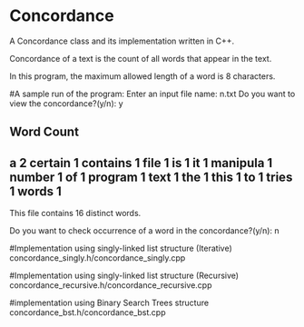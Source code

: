 # Concordance
A Concordance class and its implementation written in C++.

Concordance of a text is the count of all words that appear in the text. 

In this program, the maximum allowed length of a word is 8 characters.

#A sample run of the program:
Enter an input file name: n.txt
Do you want to view the concordance?(y/n): y

Word             Count
----------------------
a                 2
certain           1
contains          1
file              1
is                1
it                1
manipula          1
number            1
of                1
program           1
text              1
the               1
this              1
to                1
tries             1
words             1
----------------------
This file contains 16 distinct words.

Do you want to check occurrence of a word in the concordance?(y/n): n



#Implementation using singly-linked list structure (Iterative)
concordance_singly.h/concordance_singly.cpp
 
#Implementation using singly-linked list structure (Recursive)
concordance_recursive.h/concordance_recursive.cpp

#implementation using Binary Search Trees structure
concordance_bst.h/concordance_bst.cpp
